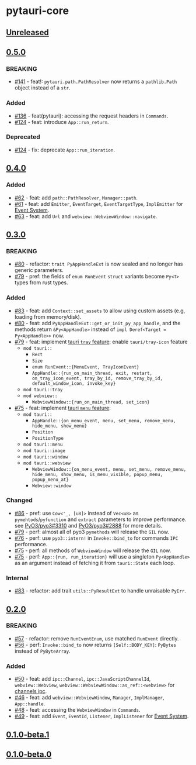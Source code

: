 # pytauri-core

## [Unreleased]

## [0.5.0]

### BREAKING

- [#141](https://github.com/pytauri/pytauri/pull/141) - feat!: `pytauri.path.PathResolver` now returns a `pathlib.Path` object instead of a `str`.

### Added

- [#136](https://github.com/pytauri/pytauri/pull/136) - feat(pytauri): accessing the request headers in `Commands`.
- [#124](https://github.com/pytauri/pytauri/pull/124) - feat: introduce `App::run_return`.

### Deprecated

- [#124](https://github.com/pytauri/pytauri/pull/124) - fix: deprecate `App::run_iteration`.

## [0.4.0]

### Added

- [#62](https://github.com/WSH032/pytauri/pull/62) - feat: add `path::PathResolver`, `Manager::path`.
- [#61](https://github.com/WSH032/pytauri/pull/61) - feat: add `Emitter`, `EventTarget`, `EventTargetType`, `ImplEmitter` for [Event System](https://tauri.app/develop/calling-frontend/#event-system).
- [#63](https://github.com/pytauri/pytauri/pull/63) - feat: add `Url` and `webview::WebviewWindow::navigate`.

## [0.3.0]

### BREAKING

- [#80](https://github.com/pytauri/pytauri/pull/80) - refactor: `trait PyAppHandleExt` is now sealed and no longer has generic parameters.
- [#79](https://github.com/pytauri/pytauri/pull/79) - pref: the fields of `enum RunEvent` `struct` variants become `Py<T>` types from rust types.

### Added

- [#83](https://github.com/pytauri/pytauri/pull/83) - feat: add `Context::set_assets` to allow using custom assets (e.g, loading from memory/disk).
- [#80](https://github.com/pytauri/pytauri/pull/80) - feat: add `PyAppHandleExt::get_or_init_py_app_handle`, and the methods return `&Py<AppHandle>` instead of `impl Deref<Target = Py<AppHandle>>` now.
- [#79](https://github.com/pytauri/pytauri/pull/79) - feat: implement [tauri `tray` feature](https://tauri.app/learn/system-tray/):
    enable `tauri/tray-icon` feature
    - `mod tauri::`
        - `Rect`
        - `Size`
        - `enum RunEvent::{MenuEvent, TrayIconEvent}`
        - `AppHandle::{run_on_main_thread, exit, restart, on_tray_icon_event, tray_by_id, remove_tray_by_id, default_window_icon, invoke_key}`
    - `mod tauri::tray`
    - `mod webview::`
        - `WebviewWindow::{run_on_main_thread, set_icon}`
- [#75](https://github.com/pytauri/pytauri/pull/75) - feat: implement [tauri `menu` feature](https://tauri.app/learn/window-menu/):
    - `mod tauri::`
        - `AppHandle::{on_menu_event, menu, set_menu, remove_menu, hide_menu, show_menu}`
        - `Position`
        - `PositionType`
    - `mod tauri::menu`
    - `mod tauri::image`
    - `mod tauri::window`
    - `mod tauri::webview`
        - `WebviewWindow::{on_menu_event, menu, set_menu, remove_menu, hide_menu, show_menu, is_menu_visible, popup_menu, popup_menu_at}`
        - `Webview::window`

### Changed

- [#86](https://github.com/pytauri/pytauri/pull/86) - pref: use `Cow<'_, [u8]>` instead of `Vec<u8>` as `pymehtods`/`pyfunction` and `extract` parameters to improve performance.
    see [PyO3/pyo3#3310](https://github.com/PyO3/pyo3/issues/3310#issuecomment-2674022839) and [PyO3/pyo3#2888](https://github.com/PyO3/pyo3/issues/2888) for more details.
- [#79](https://github.com/pytauri/pytauri/pull/79) - perf: almost all of pyo3 `pymethods` will release the `GIL` now.
- [#76](https://github.com/pytauri/pytauri/pull/76) - perf: use `pyo3::intern!` in `Invoke::bind_to` for commands `IPC` performance.
- [#75](https://github.com/pytauri/pytauri/pull/75) - perf: all methods of `WebviewWindow` will release the `GIL` now.
- [#75](https://github.com/pytauri/pytauri/pull/75) - perf: `App::{run, run_iteration}` will use a singleton `Py<AppHandle>` as an argument instead of fetching it from `tauri::State` each loop.

### Internal

- [#83](https://github.com/pytauri/pytauri/pull/83) - refactor: add trait `utils::PyResultExt` to handle unraisable `PyErr`.

## [0.2.0]

### BREAKING

- [#57](https://github.com/pytauri/pytauri/pull/57) - refactor: remove `RunEventEnum`, use matched `RunEvent` directly.
- [#56](https://github.com/pytauri/pytauri/pull/56) - perf: `Invoke::bind_to` now returns `[Self::BODY_KEY]`: `PyBytes` instead of `PyByteArray`.

### Added

- [#50](https://github.com/pytauri/pytauri/pull/50) - feat: add `ipc::Channel`, `ipc::JavaScriptChannelId`, `webview::Webview`, `webview::WebviewWindow::as_ref::<webview>` for [channels ipc](https://tauri.app/develop/calling-frontend/#channels).
- [#46](https://github.com/pytauri/pytauri/pull/46) - feat: add `webview::WebviewWindow`, `Manager`, `ImplManager`, `App::handle`.
- [#48](https://github.com/pytauri/pytauri/pull/48) - feat: accessing the `WebviewWindow` in `Commands`.
- [#49](https://github.com/pytauri/pytauri/pull/49) - feat: add `Event`, `EventId`, `Listener`, `ImplListener` for [Event System](https://tauri.app/develop/calling-frontend/#event-system).

## [0.1.0-beta.1]

## [0.1.0-beta.0]

[unreleased]: https://github.com/pytauri/pytauri/tree/HEAD
[0.5.0]: https://github.com/pytauri/pytauri/releases/tag/rs/pytauri-core/v0.5.0
[0.4.0]: https://github.com/pytauri/pytauri/releases/tag/rs/pytauri-core/v0.4.0
[0.3.0]: https://github.com/pytauri/pytauri/releases/tag/rs/pytauri-core/v0.3.0
[0.2.0]: https://github.com/pytauri/pytauri/releases/tag/rs/pytauri-core/v0.2.0
[0.1.0-beta.1]: https://github.com/pytauri/pytauri/releases/tag/rs/pytauri-core/v0.1.0-beta.1
[0.1.0-beta.0]: https://github.com/pytauri/pytauri/releases/tag/rs/pytauri-core/v0.1.0-beta.0

